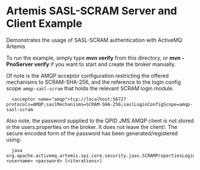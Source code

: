 # Artemis SASL-SCRAM Server and Client Example

Demonstrates the usage of SASL-SCRAM authentication with ActiveMQ Artemis

To run the example, simply type **mvn verify** from this directory, or **mvn -PnoServer verify** 
if you want to start and create the broker manually.

Of note is the AMQP acceptor configuration restricting the offered mechanisms to SCRAM-SHA-256, and the reference
to the login config scope ``amqp-sasl-scram`` that holds the relevant SCRAM login module.

````
  <acceptor name="amqp">tcp://localhost:5672?protocols=AMQP;saslMechanisms=SCRAM-SHA-256;saslLoginConfigScope=amqp-sasl-scram
````

Also note, the password supplied to the QPID JMS AMQP client is not stored in the users.properties on the broker. It does not
leave the client!.
The secure encoded form of the password has been generated/registered using:

```` 
  java org.apache.activemq.artemis.spi.core.security.jaas.SCRAMPropertiesLoginModule <username> <password> [<iterations>]
````